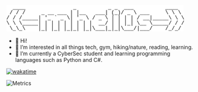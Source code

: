 ![mheli0s ascii-art](mheli0s_ascii-text-art.png?raw=true "mheli0s ascii-art")

- 👋 Hi!
- 👀 I’m interested in all things tech, gym, hiking/nature, reading, learning.
- 🌱 I’m currently a CyberSec student and learning programming languages such as Python and C#.                                                                                         

<!---
mheli0s/mhelios is a ✨ special ✨ repository because its `README.md` (this file) appears on your GitHub profile.
You can click the Preview link to take a look at your changes.
--->


[![wakatime](https://wakatime.com/badge/user/7b15c6b3-0c85-4af0-beaa-ff29102d531e.svg)](https://wakatime.com/@7b15c6b3-0c85-4af0-beaa-ff29102d531e)

![Metrics](https://metrics.lecoq.io/mheli0s?template=classic&languages=1&base=header%2C%20activity%2C%20community%2C%20repositories%2C%20metadata&base.indepth=false&base.hireable=false&base.skip=false&languages=false&languages.limit=8&languages.threshold=0%25&languages.other=false&languages.colors=github&languages.sections=most-used&languages.indepth=false&languages.analysis.timeout=15&languages.analysis.timeout.repositories=7.5&languages.categories=markup%2C%20programming&languages.recent.categories=markup%2C%20programming&languages.recent.load=300&languages.recent.days=14&config.timezone=Australia%2FBrisbane)
